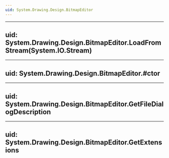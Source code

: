 ```yaml
---
uid: System.Drawing.Design.BitmapEditor
---
```


---
uid: System.Drawing.Design.BitmapEditor.LoadFromStream(System.IO.Stream)
---

---
uid: System.Drawing.Design.BitmapEditor.#ctor
---

---
uid: System.Drawing.Design.BitmapEditor.GetFileDialogDescription
---

---
uid: System.Drawing.Design.BitmapEditor.GetExtensions
---
